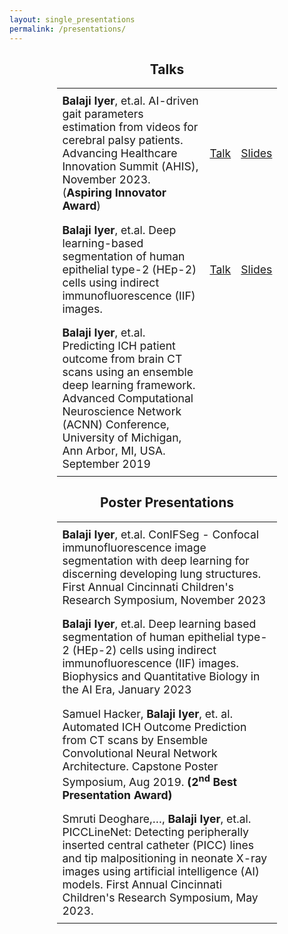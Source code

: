 ```yaml
---
layout: single_presentations
permalink: /presentations/
---
```


<div class="project-title-wrapper" style="text-align: center; margin-top: 1em; ">
<h2 class="color-title"> Talks </h2>
</div>
<div class="presentations-page">
<table class="skills-table" style="width: 70%; margin: auto; margin-top: 1em; border-collapse: collapse;">
  <tbody>
    <tr>
      <td style="width: 60em; padding: 0.5em; text-align: left; vertical-align: middle; font-size: 1.1em; word-break: break-word; overflow-wrap: break-word; border: none;"><strong>Balaji Iyer</strong>, et.al. AI-driven gait parameters estimation from videos for cerebral palsy patients. Advancing Healthcare Innovation Summit (AHIS), November 2023. (<strong>Aspiring Innovator Award</strong>)</td>
      <td style="padding: 0.5em; border: none; vertical-align: middle;"><a href="/assets/videos/AHIS_14_Iyer_Gait.mp4" class="highlight-link" style="font-size: 1.1em;" target="_blank" rel="noopener noreferrer">Talk</a></td>
      <td style="padding: 0.5em; border: none; vertical-align: middle; "><a href="/assets/ppt/AHIS_14_Iyer_Gait.pptx" class="highlight-link" style="font-size: 1.1em;" target="_blank" rel="noopener noreferrer;">Slides</a></td>
    </tr>
    <tr>
      <td style="width: 60em; padding: 0.5em; text-align: left; vertical-align: middle; font-size: 1.1em; word-break: break-word; overflow-wrap: break-word; border: none;"><strong>Balaji Iyer</strong>, et.al. Deep learning-based segmentation of human epithelial type-2 (HEp-2) cells using indirect immunofluorescence (IIF) images.</td>
      <td style="padding: 0.5em; border: none; vertical-align: middle"><a href="/assets/videos/AHIS_11_Iyer_HEp2.mp4" class="highlight-link" style="font-size: 1.1em;" target="_blank" rel="noopener noreferrer">Talk</a></td>
      <td style="padding: 0.5em; border: none; vertical-align: middle"><a href="/assets/ppt/AHIS_11_Iyer_HEp2.pptx" class="highlight-link" style="font-size: 1.1em;" target="_blank" rel="noopener noreferrer;">Slides</a></td>
    </tr>
    <tr>
      <td style="width: 60em; padding: 0.5em; text-align: left; vertical-align: middle; font-size: 1.1em; word-break: break-word; overflow-wrap: break-word; border: none;"><strong>Balaji Iyer</strong>, et.al. Predicting ICH patient outcome from brain CT scans using an ensemble deep learning framework. Advanced Computational Neuroscience Network (ACNN) Conference, University of Michigan, Ann Arbor, MI, USA. September 2019</td>
      <!--<td style="padding: 0.5em; border: none; vertical-align: middle"><a href="#" class="highlight-link" style="font-size: 1.1em;" onclick="alert('Coming Soon!'); return false;"  target="_blank" rel="noopener noreferrer">Talk</a></td>
      <td style="padding: 0.5em; border: none; vertical-align: middle"><a href="#" class="highlight-link" style="font-size: 1.1em;" onclick="alert('Coming Soon!'); return false;"  target="_blank" rel="noopener noreferrer">Slides</a></td>-->
    </tr>
  </tbody>
</table>
</div>



<div class="project-title-wrapper" style="text-align: center; margin-top: 1em; ">
<h2 class="color-title"> Poster Presentations </h2>
</div>
<div class="presentations-page">
<table class="skills-table" style="width: 70%;  margin: auto; margin-top: 1em; border-collapse: collapse;">
  <tbody>
    <!--<tr>
      <td style="padding: 0.5em;  text-align: left;  font-size: 1.1em; border: none;"><strong>Balaji Iyer</strong>, et.al. Predicting ICH patient outcome from brain CT scans using an ensemble deep learning framework. Advanced Computational Neuroscience Network (ACNN) Conference, University of Michigan, Ann Arbor, MI, USA. September 2019</td>      
    </tr> -->
    <tr>
      <td style="padding: 0.5em; text-align: left; margin-top: 0.5em; font-size: 1.1em; border: none;"><strong>Balaji Iyer</strong>, et.al. ConIFSeg - Confocal immunofluorescence image segmentation with deep learning for discerning developing lung structures. First Annual Cincinnati Children's Research Symposium, November 2023</td>
    </tr>
    <tr>
      <td style="padding: 0.5em; text-align: left; margin-top: 0.5em; font-size: 1.1em; border: none; "><strong>Balaji Iyer</strong>, et.al. Deep learning based segmentation of human epithelial type-2 (HEp-2) cells using indirect immunofluorescence (IIF) images. Biophysics and Quantitative Biology in the AI Era, January 2023</td>
    </tr>
    <tr>
      <td style="padding: 0.5em; text-align: left; margin-top: 0.5em; font-size: 1.1em; border: none;">Samuel Hacker, <strong>Balaji Iyer</strong>, et. al. Automated ICH Outcome Prediction from CT scans by Ensemble Convolutional Neural Network Architecture. Capstone Poster Symposium, Aug 2019. <strong>(2<sup>nd</sup> Best Presentation Award)</strong></td>
    </tr>
    <tr>
      <td style="padding: 0.5em; text-align: left; margin-top: 0.5em; font-size: 1.1em; border: none;">Smruti Deoghare,…, <strong>Balaji Iyer</strong>, et.al. PICCLineNet: Detecting peripherally inserted central catheter (PICC) lines and tip malpositioning in neonate X-ray images using artificial intelligence (AI) models. First Annual Cincinnati Children's Research Symposium, May 2023.</td>
    </tr>

  </tbody>
</table>
</div>


